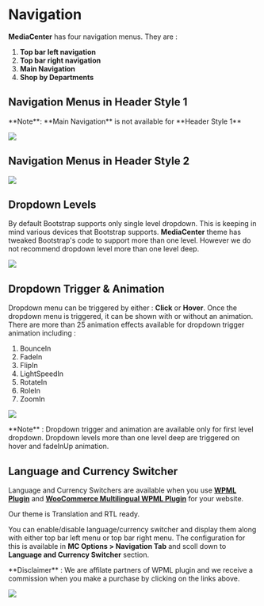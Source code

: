 # Navigation

**MediaCenter** has four navigation menus. They are :

1. **Top bar left navigation**
2. **Top bar right navigation**
3. **Main Navigation**
4. **Shop by Departments**

## Navigation Menus in Header Style 1

<div class="alert alert-warning">
**Note**: **Main Navigation** is not available for **Header Style 1**
</div>

![](https://raw.githubusercontent.com/ibndawood/mcwpdoc/master/assets/images/navigation-header-style-1.png)

## Navigation Menus in Header Style 2

![](https://raw.githubusercontent.com/ibndawood/mcwpdoc/master/assets/images/navigation-header-style-1.png)

## Dropdown Levels ##

By default Bootstrap supports only single level dropdown. This is keeping in mind various devices that Bootstrap supports. **MediaCenter** theme has tweaked Bootstrap's code to support more than one level. However we do not recommend dropdown level more than one level deep.

![](https://raw.githubusercontent.com/ibndawood/mcwpdoc/master/assets/images/navigation-depth.png)

## Dropdown Trigger & Animation

Dropdown menu can be triggered by either : **Click** or **Hover**. Once the dropdown menu is triggered, it can be shown with or without an animation. There are more than 25 animation effects available for dropdown trigger animation including :

1. BounceIn
2. FadeIn
3. FlipIn
4. LightSpeedIn
5. RotateIn
6. RoleIn
7. ZoomIn

![](https://raw.githubusercontent.com/ibndawood/mcwpdoc/master/assets/images/navigation-dropdown-trigger-animation.png)

<div class="alert alert-warning">**Note** : Dropdown trigger and animation are available only for first level dropdown. Dropdown levels more than one level deep are triggered on hover and fadeInUp animation.</div>

## Language and Currency Switcher

Language and Currency Switchers are available when you use **[WPML Plugin](https://wpml.org/?aid=82291&affiliate_key=xoOnQRGm5XHk)** and **[WooCommerce Multilingual WPML Plugin](https://wpml.org/?aid=82291&affiliate_key=xoOnQRGm5XHk)** for your website.

Our theme is Translation and RTL ready.

You can enable/disable language/currency switcher and display them along with either top bar left menu or top bar right menu. The configuration for this is available in **MC Options > Navigation Tab** and scoll down to **Language and Currency Switcher** section.

<div class="alert alert-danger">**Disclaimer** : We are affilate partners of WPML plugin and we receive a commission when you make a purchase by clicking on the links above.</div>

![](https://raw.githubusercontent.com/ibndawood/mcwpdoc/master/assets/images/navigation-lang-currency-switcher.png)
